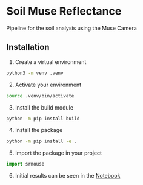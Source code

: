 # Soil Muse Reflectance

Pipeline for the soil analysis using the Muse Camera

## Installation 

1. Create a virtual environment 

```bash
python3 -m venv .venv 
```

2. Activate your environment

```bash
source .venv/bin/activate 
```

3. Install the build module 

```bash 
python -m pip install build
```

4. Install the package

```bash
python -m pip install -e .
```

5. Import the package in your project 

```python 
import srmouse 
```

6. Initial results can be seen in the [Notebook](https://github.com/jrojas9206/soilMuseReflectance/blob/main/notebook/241119_demo.ipynb)
